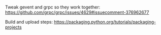 Tweak gevent and grpc so they work together: https://github.com/grpc/grpc/issues/4629#issuecomment-376962677

Build and upload steps: https://packaging.python.org/tutorials/packaging-projects
